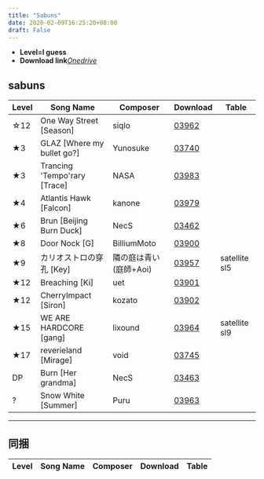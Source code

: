 ```yaml
---
title: "Sabuns"
date: 2020-02-09T16:25:20+08:00
draft: False
---
```


- **Level=I guess**
- __Download link__[*Onedrive*](https://cosmiccat-my.sharepoint.com/:f:/g/personal/hakula_cosmiccat_net/Ekk2jS3iwv1Ct3jaIwj0-_QBFObj5zyI8uDtDBKZATfUZg?e=Wvyn0g)
## sabuns
Level | Song Name | Composer | Download | Table
--- | --- | --- | --- | ---
☆12 | One Way Street [Season] | siqlo | [03962](http://gnqg.rosx.net/upload/upload.cgi?get=03962) 
★3 | GLAZ [Where my bullet go?] | Yunosuke | [03740](http://gnqg.rosx.net/upload/upload.cgi?get=03470)
★3 | Trancing 'Tempo'rary [Trace] | NASA | [03983](http://gnqg.rosx.net/upload/upload.cgi?get=03983)
★4 | Atlantis Hawk [Falcon] | kanone | [03979](http://gnqg.rosx.net/upload/upload.cgi?get=03979)
★6 | Brun [Beijing Burn Duck] | NecS | [03462](http://gnqg.rosx.net/upload/upload.cgi?get=03462)
★8 | Door Nock [G] | BilliumMoto | [03900](http://gnqg.rosx.net/upload/upload.cgi?get=03900)
★9 | カリオストロの穿孔 [Key] | 隣の庭は青い(庭師+Aoi) | [03957](http://gnqg.rosx.net/upload/upload.cgi?get=03957) | satellite sl5
★12 | Breaching [Ki] | uet | [03901](http://gnqg.rosx.net/upload/upload.cgi?get=03901)
★12 | CherryImpact [Siron] | kozato | [03902](http://gnqg.rosx.net/upload/upload.cgi?get=03902)
★15 | WE ARE HARDCORE [gang] | lixound | [03964](http://gnqg.rosx.net/upload/upload.cgi?get=03964) | satellite sl9
★17 | reverieland [Mirage] | void | [03745](http://gnqg.rosx.net/upload/upload.cgi?get=03745)
DP | Burn [Her grandma] | NecS | [03463](http://gnqg.rosx.net/upload/upload.cgi?get=03463)
? | Snow White [Summer] | Puru | [03963](http://gnqg.rosx.net/upload/upload.cgi?get=03963)
---  
## 同捆
Level | Song Name | Composer | Download | Table
--- | --- | --- | --- | ---
